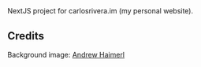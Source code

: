 ## 

NextJS project for carlosrivera.im (my personal website).

## Credits

Background image: [Andrew Haimerl](https://unsplash.com/photos/5Bxmy3xriMQ)
